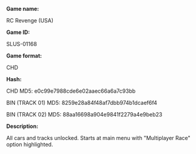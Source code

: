 **Game name:**

RC Revenge (USA)

**Game ID:**

SLUS-01168

**Game format:**

CHD

**Hash:**

CHD MD5: e0c99e7988cde6e02aaec66a6a7c93bb

BIN (TRACK 01) MD5: 8259e28a84f48af7dbb974b1dcaef6f4

BIN (TRACK 02) MD5: 88aa16698a904e9841f2279a4e9beb23

**Description:**

All cars and tracks unlocked. Starts at main menu with "Multiplayer Race" option highlighted.
